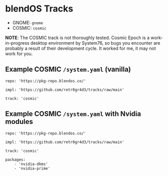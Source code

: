 # blendOS Tracks

* GNOME: `gnome`
* COSMIC: `cosmic`

**NOTE**: The COSMIC track is not thoroughly tested. Cosmic Epoch is a work-in-progress desktop environment by System76, so bugs you encounter are probably a result of their development cycle. It worked for me, it may not work for you.

## Example COSMIC `/system.yaml` (vanilla)

```
repo: 'https://pkg-repo.blendos.co/'

impl: 'https://github.com/retr0gr4d3/tracks/raw/main'

track: 'cosmic'
```

## Example COSMIC `/system.yaml` with Nvidia modules

```
repo: 'https://pkg-repo.blendos.co/'

impl: 'https://github.com/retr0gr4d3/tracks/raw/main'

track: 'cosmic'

packages:
    - 'nvidia-dkms'
    - 'nvidia-prime'
```
